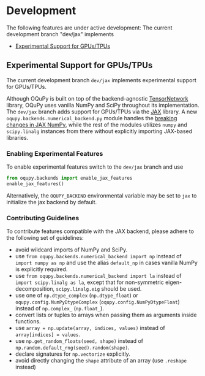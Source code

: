 # Development

The following features are under active development:
The current development branch "dev/jax" implements

* [Experimental Support for GPUs/TPUs](#experimental-support-for-gpustpus)

## Experimental Support for GPUs/TPUs

The current development branch `dev/jax` implements
experimental support for GPUs/TPUs.

Although OQuPy is built on top of the backend-agnostic
[TensorNetwork](https://github.com/google/TensorNetwork) library,
OQuPy uses vanilla NumPy and SciPy throughout its implementation.
The `dev/jax` branch adds support for GPUs/TPUs via the
[JAX](https://jax.readthedocs.io/en/latest/) library.
A new `oqupy.backends.numerical_backend.py` module handles the
[breaking changes in JAX NumPy](https://jax.readthedocs.io/en/latest/notebooks/Common_Gotchas_in_JAX.html),
while the rest of the modules utilizes `numpy` and `scipy.linalg` instances from there
without explicitly importing JAX-based libraries.

### Enabling Experimental Features

To enable experimental features switch to the `dev/jax` branch and use
```python
from oqupy.backends import enable_jax_features
enable_jax_features()
```
Alternatively, the `OQUPY_BACKEND` environmental variable may be set to `jax` to
initialize the jax backend by default.

### Contributing Guidelines

To contribute features compatible with the JAX backend,
please adhere to the following set of guidelines:

* avoid wildcard imports of NumPy and SciPy.
* use `from oqupy.backends.numerical_backend import np` instead of `import numpy as np` and use the alias `default_np` in cases vanilla NumPy is explicitly required.
* use `from oqupy.backends.numerical_backend import la` instead of `import scipy.linalg as la`, except that for non-symmetric eigen-decomposition, `scipy.linalg.eig` should be used.
* use one of `np.dtype_complex` (`np.dtype_float`) or `oqupy.config.NumPyDtypeComplex` (`oqupy.config.NumPyDtypeFloat`) instead of `np.complex_` (`np.float_`).
* convert lists or tuples to arrays when passing them as arguments inside functions.
* use `array = np.update(array, indices, values)` instead of `array[indices] = values`.
* use `np.get_random_floats(seed, shape)` instead of `np.random.default_rng(seed).random(shape)`.
* declare signatures for `np.vectorize` explicitly.
* avoid directly changing the `shape` attribute of an array (use `.reshape` instead)
